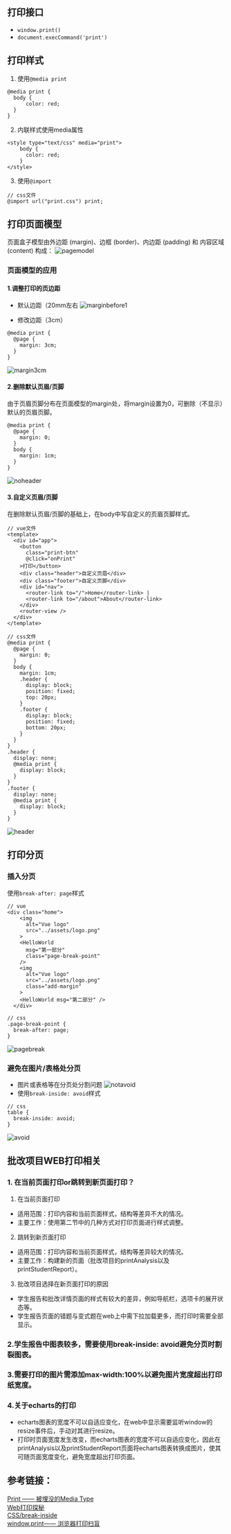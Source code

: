 ## 打印接口
* `window.print()`
* `document.execCommand('print')`

## 打印样式
1. 使用`@media print`
```
@media print {
  body {
      color: red;
  }
}
```
2. 内联样式使用media属性
```
<style type="text/css" media="print">
    body {
      color: red;
    }
</style>

```
3. 使用`@import`
```
// css文件
@import url("print.css") print;
```

## 打印页面模型
页面盒子模型由外边距 (margin)、边框 (border)、内边距 (padding) 和 内容区域 (content) 构成：
![pagemodel](https://github.com/0ragdoll0/share/blob/master/pics/20190927/1.png)

### 页面模型的应用
#### 1.调整打印的页边距
* 默认边距（20mm左右
![marginbefore1](https://github.com/0ragdoll0/share/blob/master/pics/20190927/2.jpg)  

* 修改边距（3cm）
```
@media print {
  @page {
    margin: 3cm;
  }
}
```
![margin3cm](https://github.com/0ragdoll0/share/blob/master/pics/20190927/3.png)

#### 2.删除默认页眉/页脚
由于页眉页脚分布在页面模型的margin处，将margin设置为0，可删除（不显示）默认的页眉页脚。
```
@media print {
  @page {
    margin: 0;
  }
  body {
    margin: 1cm;
  }
}
```
![noheader](https://github.com/0ragdoll0/share/blob/master/pics/20190927/4.png)
#### 3.自定义页眉/页脚
在删除默认页眉/页脚的基础上，在body中写自定义的页眉页脚样式。
```
// vue文件
<template>
  <div id="app">
    <button
      class="print-btn"
      @click="onPrint"
    >打印</button>
    <div class="header">自定义页眉</div>
    <div class="footer">自定义页脚</div>
    <div id="nav">
      <router-link to="/">Home</router-link> |
      <router-link to="/about">About</router-link>
    </div>
    <router-view />
  </div>
</template>
```
```
// css文件
@media print {
  @page {
    margin: 0;
  }
  body {
    margin: 1cm;
    .header {
      display: block;
      position: fixed;
      top: 20px;
    }
    .footer {
      display: block;
      position: fixed;
      bottom: 20px;
    }
  }
}
.header {
  display: none;
  @media print {
    display: block;
  }
}
.footer {
  display: none;
  @media print {
    display: block;
  }
}
```
![header](https://github.com/0ragdoll0/share/blob/master/pics/20190927/5.png)

## 打印分页
### 插入分页
使用`break-after: page`样式
```
// vue
<div class="home">
    <img
      alt="Vue logo"
      src="../assets/logo.png"
    >
    <HelloWorld
      msg="第一部分"
      class="page-break-point"
    />
    <img
      alt="Vue logo"
      src="../assets/logo.png"
      class="add-margin"
    >
    <HelloWorld msg="第二部分" />
  </div>
```
```
// css
.page-break-point {
  break-after: page;
}
```
![pagebreak](https://github.com/0ragdoll0/share/blob/master/pics/20190927/6.png)

### 避免在图片/表格处分页
  
* 图片或表格等在分页处分割问题
![notavoid](https://github.com/0ragdoll0/share/blob/master/pics/20190927/7.png)
* 使用`break-inside: avoid`样式
```
// css
table {
  break-inside: avoid;
}
```
![avoid](https://github.com/0ragdoll0/share/blob/master/pics/20190927/8.png)

## 批改项目WEB打印相关
### 1. 在当前页面打印or跳转到新页面打印？
1. 在当前页面打印  
* 适用范围：打印内容和当前页面样式，结构等差异不大的情况。
* 主要工作：使用第二节中的几种方式对打印页面进行样式调整。  
2. 跳转到新页面打印  
* 适用范围：打印内容和当前页面样式，结构等差异较大的情况。
* 主要工作：构建新的页面（批改项目的printAnalysis以及printStudentReport）。

3. 批改项目选择在新页面打印的原因
* 学生报告和批改详情页面的样式有较大的差异，例如导航栏，选项卡的展开状态等。
* 学生报告页面的错题与变式题在web上中需下拉加载更多，而打印时需要全部显示。

### 2.学生报告中图表较多，需要使用break-inside: avoid避免分页时割裂图表。

### 3.需要打印的图片需添加max-width:100%以避免图片宽度超出打印纸宽度。

### 4.关于echarts的打印
* echarts图表的宽度不可以自适应变化，在web中显示需要监听window的resize事件后，手动对其进行resize。
* 打印时页面宽度发生改变，而echarts图表的宽度不可以自适应变化，因此在printAnalysis以及printStudentReport页面将echarts图表转换成图片，使其可随页面宽度变化，避免宽度超出打印页面。


## 参考链接：  
[Print —— 被埋没的Media Type](https://cdc.tencent.com/2014/08/19/print-%E8%A2%AB%E5%9F%8B%E6%B2%A1%E7%9A%84media-type/)  
[Web打印探秘](https://juejin.im/post/5c90d8085188252db75694dc)  
[CSS/break-inside](https://developer.mozilla.org/zh-CN/docs/Web/CSS/break-inside)  
[window.print—— 浏览器打印扫盲](https://juejin.im/post/5b371a8a6fb9a00e5326f06c)

